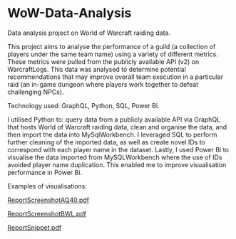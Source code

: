 # WoW-Data-Analysis
Data analysis project on World of Warcraft raiding data.

This project aims to analyse the performance of a guild (a collection of players under the same team name) using a variety of different metrics. These metrics were pulled from the publicly available API (v2) on WarcraftLogs. This data was analysed to determine potential recommendations that may improve overall team execution in a particular raid (an in-game dungeon where players work together to defeat challenging NPCs).  

Technology used: GraphQL, Python, SQL, Power Bi. 


I utilised Python to: query data from a publicly available API via GraphQL that hosts World of Warcraft raiding data, clean and organise the data, and then import the data into MySqlWorkbench. I leveraged SQL to perform further cleaning of the imported data, as well as create novel IDs to correspond with each player name in the dataset. Lastly, I used Power Bi to visualise the data imported from MySQLWorkbench where the use of IDs avoided player name duplication. This enabled me to improve visualisation performance in Power Bi.


Examples of visualisations:

[ReportScreenshotAQ40.pdf](https://github.com/xAnarchic/WoW-Data-Analysis/blob/42176dc2d184a1aa0b83fc22b1892dd37efdb6b2/Report%20screenshots/guildreportsAQprax.pdf)

[ReportScreenshotBWL.pdf](https://github.com/xAnarchic/WoW-Data-Analysis/blob/42176dc2d184a1aa0b83fc22b1892dd37efdb6b2/Report%20screenshots/guildreportsBWLzomb.pdf)

[ReportSnippet.pdf](https://github.com/xAnarchic/WoW-Data-Analysis/blob/42176dc2d184a1aa0b83fc22b1892dd37efdb6b2/Report%20screenshots/ReportSnippet.pdf)



